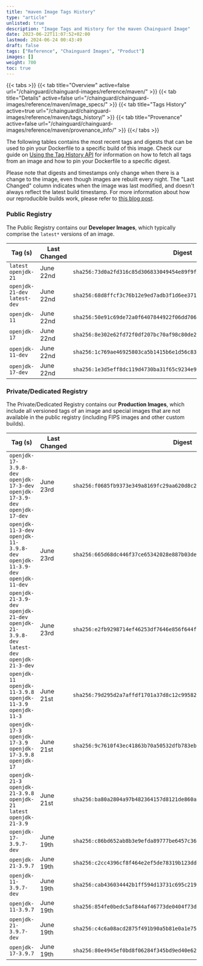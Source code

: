 ```yaml
---
title: "maven Image Tags History"
type: "article"
unlisted: true
description: "Image Tags and History for the maven Chainguard Image"
date: 2023-06-22T11:07:52+02:00
lastmod: 2024-06-24 00:43:49
draft: false
tags: ["Reference", "Chainguard Images", "Product"]
images: []
weight: 700
toc: true
---
```


{{< tabs >}}
{{< tab title="Overview" active=false url="/chainguard/chainguard-images/reference/maven/" >}}
{{< tab title="Details" active=false url="/chainguard/chainguard-images/reference/maven/image_specs/" >}}
{{< tab title="Tags History" active=true url="/chainguard/chainguard-images/reference/maven/tags_history/" >}}
{{< tab title="Provenance" active=false url="/chainguard/chainguard-images/reference/maven/provenance_info/" >}}
{{</ tabs >}}

The following tables contains the most recent tags and digests that can be used to pin your Dockerfile to a specific build of this image. Check our guide on [Using the Tag History API](/chainguard/chainguard-images/using-the-tag-history-api/) for information on how to fetch all tags from an image and how to pin your Dockerfile to a specific digest.

Please note that digests and timestamps only change when there is a change to the image, even though images are rebuilt every night. The "Last Changed" column indicates when the image was last modified, and doesn't always reflect the latest build timestamp. For more information about how our reproducible builds work, please refer to [this blog post](https://www.chainguard.dev/unchained/reproducing-chainguards-reproducible-image-builds).

### Public Registry
The Public Registry contains our **Developer Images**, which typically comprise the `latest*` versions of an image.

| Tag (s)                        | Last Changed | Digest                                                                    |
|--------------------------------|--------------|---------------------------------------------------------------------------|
|  `latest` `openjdk-21`         | June 22nd    | `sha256:73d0a2fd316c85d306833049454e89f9f0afd806499fa138f821e51ec68de94f` |
|  `openjdk-21-dev` `latest-dev` | June 22nd    | `sha256:68d8ffcf3c76b12e9ed7adb3f1d6ee371e9f6a2229ad534e3a46139494051ad0` |
|  `openjdk-11`                  | June 22nd    | `sha256:50e91c69de72a0f6407844922f06dd706f8bb05eb128e300866f5070533ff1d6` |
|  `openjdk-17`                  | June 22nd    | `sha256:8e302e62fd72f0df207bc70af98c80de20c9039434ef5b19c51e964cf6cb595b` |
|  `openjdk-11-dev`              | June 22nd    | `sha256:1c769ae46925803ca5b1415b6e1d56c8322ab9a76eacc9351480b10fd3039504` |
|  `openjdk-17-dev`              | June 22nd    | `sha256:1e3d5eff8dc119d4730ba31f65c9234e90b4daeb94403d9f03dca0ff1bee0ed5` |


### Private/Dedicated Registry
The Private/Dedicated Registry contains our **Production Images**, which include all versioned tags of an image and special images that are not available in the public registry (including FIPS images and other custom builds).

| Tag (s)                                                                                       | Last Changed | Digest                                                                    |
|-----------------------------------------------------------------------------------------------|--------------|---------------------------------------------------------------------------|
|  `openjdk-17-3.9.8-dev` `openjdk-17-3-dev` `openjdk-17-3.9-dev` `openjdk-17-dev`              | June 23rd    | `sha256:f0685fb9373e349a8169fc29aa620d8c26554194ba20a0559b5cc213f0d5806a` |
|  `openjdk-11-3-dev` `openjdk-11-3.9.8-dev` `openjdk-11-3.9-dev` `openjdk-11-dev`              | June 23rd    | `sha256:665d68dc446f37ce65342028e887b03de18c8b031da21c703c89878823dd7c43` |
|  `openjdk-21-3.9-dev` `openjdk-21-dev` `openjdk-21-3.9.8-dev` `latest-dev` `openjdk-21-3-dev` | June 23rd    | `sha256:e2fb9298714ef46253df7646e856f644f13a3f610594447fbdd181ba703c771d` |
|  `openjdk-11` `openjdk-11-3.9.8` `openjdk-11-3.9` `openjdk-11-3`                              | June 21st    | `sha256:79d295d2a7affdf1701a37d8c12c995829d3fa810b1eba4a7b3ea3beca572267` |
|  `openjdk-17-3` `openjdk-17-3.9` `openjdk-17-3.9.8` `openjdk-17`                              | June 21st    | `sha256:9c7610f43ec41863b70a50532dfb783eb2daa1aca60681103af04e184c03f452` |
|  `openjdk-21-3` `openjdk-21-3.9.8` `openjdk-21` `latest` `openjdk-21-3.9`                     | June 21st    | `sha256:ba80a2804a97b482364157d8121de860a958958a11677b56140591602fd126fd` |
|  `openjdk-17-3.9.7-dev`                                                                       | June 19th    | `sha256:c86bd652ab8b3e9efda89777be6457c36986cfea43c21718fb53e2b17827a5d3` |
|  `openjdk-21-3.9.7`                                                                           | June 19th    | `sha256:c2cc4396cf8f464e2ef5de78319b123dd085c6bd573d169f0fd7bcf138b60e76` |
|  `openjdk-11-3.9.7-dev`                                                                       | June 19th    | `sha256:cab436034442b1ff594d13731c695c219a24729630ece1e3f3bb329dcfcfd978` |
|  `openjdk-11-3.9.7`                                                                           | June 19th    | `sha256:854fe0bedc5af844af46773de0404f73dadf3c965476007632e0a81ad7e1e518` |
|  `openjdk-21-3.9.7-dev`                                                                       | June 19th    | `sha256:c4c6a08acd2875f491b90a5b81e0a1e75f88513efae495a1ba43995090dd23ec` |
|  `openjdk-17-3.9.7`                                                                           | June 19th    | `sha256:80e4945ef0bd8f06284f345bd9ed40e62c37813808e518854b84ddb77f7e48d6` |

